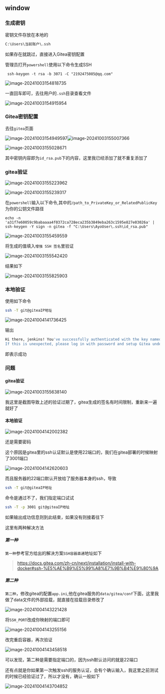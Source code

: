 ## window

### 生成密钥

密钥文件存放在本地的

```sh
C:\Users\当前账户\.ssh
```

如果存在就跳过，直接进入Gitea密钥配置

管理员打开`powershell`使用以下命令生成SSH

```shell
 ssh-keygen -t rsa -b 3071 -C "2192475085@qq.com"
```

![image-20241003154818735](img/3_SSH验证连接gitea/image-20241003154818735.png)

一直回车即可，去往用户的`.ssh`目录查看文件

![image-20241003154915954](img/3_SSH验证连接gitea/image-20241003154915954.png)

### Gitea密钥配置

去往`gitea`页面

![image-20241003154949597](img/3_SSH验证连接gitea/image-20241003154949597.png)![image-20241003155007366](img/3_SSH验证连接gitea/image-20241003155007366.png)

![image-20241003155028671](img/3_SSH验证连接gitea/image-20241003155028671.png)

其中密钥内容即为`id_rsa.pub`下的内容，这里我已经添加了就不重复添加了

### gitea验证

![image-20241003155223962](img/3_SSH验证连接gitea/image-20241003155223962.png)

![image-20241003155239317](img/3_SSH验证连接gitea/image-20241003155239317.png)

在`powershell`输入以下命令,其中的`/path_to_PrivateKey_or_RelatedPublicKey`为你的公钥文件路径

```shell
echo -n 'a31f7e60059c9babaaaa4f0372ca728eca235b3849eba263c1595e827e03026a' | ssh-keygen -Y sign -n gitea -f "C:\Users\AyoUser\.ssh\id_rsa.pub"
```

![image-20241003155459559](img/3_SSH验证连接gitea/image-20241003155459559.png)

将生成的值填入`增强 SSH 签名`里验证

![image-20241003155542420](img/3_SSH验证连接gitea/image-20241003155542420.png)

结果如下

![image-20241003155825903](img/3_SSH验证连接gitea/image-20241003155825903.png)

### 本地验证

使用如下命令

```sh
ssh -T git@giteaIP地址
```

![image-20241004141736425](img/3_SSH验证连接gitea/image-20241004141736425.png)

输出

```sh
Hi there, jenkins! You've successfully authenticated with the key named xxxxx, but Gitea does not provide shell access.
If this is unexpected, please log in with password and setup Gitea under another user.
```

即表示成功

### 问题

#### gitea验证

![image-20241003155638140](img/3_SSH验证连接gitea/image-20241003155638140.png)

我这里是截图导致上述的验证过期了，gitea生成的签名有时间限制，重新来一遍就好了

#### 本地验证

![image-20241004142002382](img/3_SSH验证连接gitea/image-20241004142002382.png)

还是需要密码

这个原因是gitea里的ssh认证默认是使用22端口的，我们在gitea部署的时候映射了3001端口

![image-20241004142620603](img/3_SSH验证连接gitea/image-20241004142620603.png)

而且服务器的22端口默认开放给了服务器本身的ssh，导致

```sh
ssh -T git@giteaIP地址
```

命令是通过不了，我们指定端口试试

```sh
ssh -T -p 3001 git@giteaIP地址
```

如果输出成功信息则到此结束，如果没有则接着往下

这里有两种解决方法

##### 第一种

`第一种`参考官方给出的解决方案`SSH容器直通`地址如下

> https://docs.gitea.com/zh-cn/next/installation/install-with-docker#ssh-%E5%AE%B9%E5%99%A8%E7%9B%B4%E9%80%9A

##### 第二种

`第二种`，修改gitea的配置`app.ini`,他在gitea服务的`data/gitea/conf`下面，这里我做了data文件的外部挂载，就直接在挂载目录修改了

![image-20241004143221428](img/3_SSH验证连接gitea/image-20241004143221428.png)

将`SSH_PORT`改成你映射的端口即可

![image-20241004143255156](img/3_SSH验证连接gitea/image-20241004143255156.png)

改完重启容器，再次验证

![image-20241004143458518](img/3_SSH验证连接gitea/image-20241004143458518.png)

可以发现，第二种是需要指定端口的，因为ssh默认访问的就是22端口

还有点就是你如果第一次触发ssh的服务认证，会有个确认输入，我这里之前测试的时候已经验证过了，所以才没有，确认一般如下

![image-20241004143704852](img/3_SSH验证连接gitea/image-20241004143704852.png)

